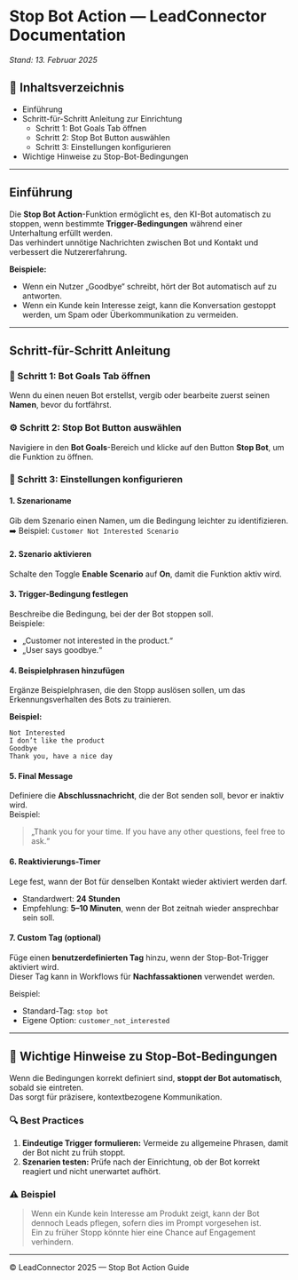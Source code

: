 # Stop Bot Action — LeadConnector Documentation

*Stand: 13. Februar 2025*

## 📖 Inhaltsverzeichnis
- Einführung  
- Schritt-für-Schritt Anleitung zur Einrichtung  
  - Schritt 1: Bot Goals Tab öffnen  
  - Schritt 2: Stop Bot Button auswählen  
  - Schritt 3: Einstellungen konfigurieren  
- Wichtige Hinweise zu Stop-Bot-Bedingungen  

---

## Einführung
Die **Stop Bot Action**-Funktion ermöglicht es, den KI-Bot automatisch zu stoppen, wenn bestimmte **Trigger-Bedingungen** während einer Unterhaltung erfüllt werden.  
Das verhindert unnötige Nachrichten zwischen Bot und Kontakt und verbessert die Nutzererfahrung.

**Beispiele:**
- Wenn ein Nutzer „Goodbye“ schreibt, hört der Bot automatisch auf zu antworten.  
- Wenn ein Kunde kein Interesse zeigt, kann die Konversation gestoppt werden, um Spam oder Überkommunikation zu vermeiden.

---

## Schritt-für-Schritt Anleitung

### 🧭 Schritt 1: Bot Goals Tab öffnen
Wenn du einen neuen Bot erstellst, vergib oder bearbeite zuerst seinen **Namen**, bevor du fortfährst.

### ⚙️ Schritt 2: Stop Bot Button auswählen
Navigiere in den **Bot Goals**-Bereich und klicke auf den Button **Stop Bot**, um die Funktion zu öffnen.

### 🔧 Schritt 3: Einstellungen konfigurieren

#### 1. Szenarioname
Gib dem Szenario einen Namen, um die Bedingung leichter zu identifizieren.  
➡️ Beispiel: `Customer Not Interested Scenario`

#### 2. Szenario aktivieren
Schalte den Toggle **Enable Scenario** auf **On**, damit die Funktion aktiv wird.

#### 3. Trigger-Bedingung festlegen
Beschreibe die Bedingung, bei der der Bot stoppen soll.  
Beispiele:
- „Customer not interested in the product.“  
- „User says goodbye.“

#### 4. Beispielphrasen hinzufügen
Ergänze Beispielphrasen, die den Stopp auslösen sollen, um das Erkennungsverhalten des Bots zu trainieren.

**Beispiel:**
```text
Not Interested
I don’t like the product
Goodbye
Thank you, have a nice day
```

#### 5. Final Message
Definiere die **Abschlussnachricht**, die der Bot senden soll, bevor er inaktiv wird.  
Beispiel:  
> „Thank you for your time. If you have any other questions, feel free to ask.“

#### 6. Reaktivierungs-Timer
Lege fest, wann der Bot für denselben Kontakt wieder aktiviert werden darf.

- Standardwert: **24 Stunden**  
- Empfehlung: **5–10 Minuten**, wenn der Bot zeitnah wieder ansprechbar sein soll.

#### 7. Custom Tag (optional)
Füge einen **benutzerdefinierten Tag** hinzu, wenn der Stop-Bot-Trigger aktiviert wird.  
Dieser Tag kann in Workflows für **Nachfassaktionen** verwendet werden.

Beispiel:  
- Standard-Tag: `stop bot`  
- Eigene Option: `customer_not_interested`

---

## 🧠 Wichtige Hinweise zu Stop-Bot-Bedingungen

Wenn die Bedingungen korrekt definiert sind, **stoppt der Bot automatisch**, sobald sie eintreten.  
Das sorgt für präzisere, kontextbezogene Kommunikation.

### 🔍 Best Practices
1. **Eindeutige Trigger formulieren:** Vermeide zu allgemeine Phrasen, damit der Bot nicht zu früh stoppt.  
2. **Szenarien testen:** Prüfe nach der Einrichtung, ob der Bot korrekt reagiert und nicht unerwartet aufhört.

### ⚠️ Beispiel
> Wenn ein Kunde kein Interesse am Produkt zeigt, kann der Bot dennoch Leads pflegen, sofern dies im Prompt vorgesehen ist.  
Ein zu früher Stopp könnte hier eine Chance auf Engagement verhindern.

---

© LeadConnector 2025 — Stop Bot Action Guide
